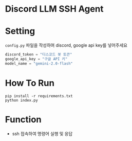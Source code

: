 # Discord LLM SSH Agent

# Setting
`config.py` 파일을 작성하여 discord, google api key를 넣어주세요<br>
```python
discord_token = "디스코드 봇 토큰"
google_api_key = "구글 API 키"
model_name = "gemini-2.0-flash"
```

# How To Run
`pip install -r requirements.txt`<br>
`python index.py`

# Function
- ssh 접속하여 명령어 실행 및 응답
